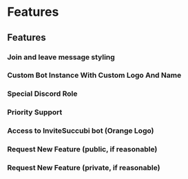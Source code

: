 # Features

## Features

### Join and leave message styling

### Custom Bot Instance With Custom Logo And Name

### Special Discord Role

### Priority Support

### Access to InviteSuccubi bot \(Orange Logo\)

### Request New Feature \(public, if reasonable\)

### Request New Feature \(private, if reasonable\)
